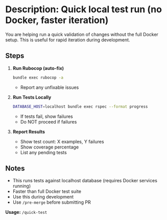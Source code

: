 # Description: Quick local test run (no Docker, faster iteration)

You are helping run a quick validation of changes without the full Docker setup. This is useful for rapid iteration during development.

## Steps

1. **Run Rubocop (auto-fix)**
   ```bash
   bundle exec rubocop -a
   ```
   - Report any unfixable issues

2. **Run Tests Locally**
   ```bash
   DATABASE_HOST=localhost bundle exec rspec --format progress
   ```
   - If tests fail, show failures
   - Do NOT proceed if failures

3. **Report Results**
   - Show test count: X examples, Y failures
   - Show coverage percentage
   - List any pending tests

## Notes

- This runs tests against localhost database (requires Docker services running)
- Faster than full Docker test suite
- Use this during development
- Use `/pre-merge` before submitting PR

**Usage:** `/quick-test`
